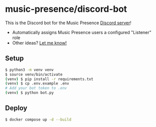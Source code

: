 # music-presence/discord-bot

This is the Discord bot for the Music Presence
[Discord server](https://discord.com/invite/7rc8dWD4ug)!

- Automatically assigns Music Presence users a configured "Listener" role
- Other ideas? [Let me know!](https://github.com/music-presence/discord-bot/issues)

## Setup

```sh
$ python3 -m venv venv
$ source venv/bin/activate
(venv) $ pip install -r requirements.txt
(venv) $ cp .env.example .env
# Add your bot token to .env
(venv) $ python bot.py
```

## Deploy

```sh
$ docker compose up -d --build
```
